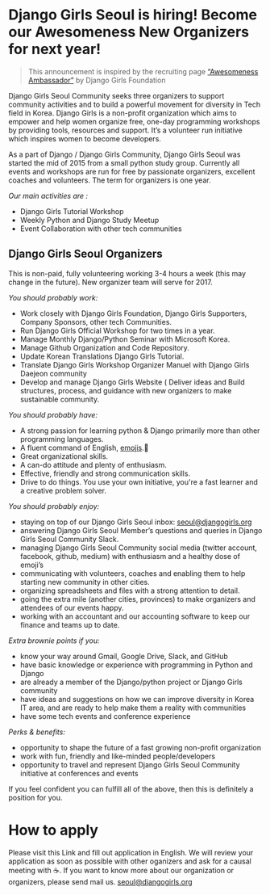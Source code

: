 # Django Girls Seoul is hiring! Become our Awesomeness New Organizers for next year!

> This announcement is inspired by the recruiting page [“Awesomeness Ambassador”](https://djangogirls.org/pages/awesomness-ambassador/) by Django Girls Foundation

Django Girls Seoul Community seeks three organizers to support community activities and to build a powerful movement for diversity in Tech field in Korea.
Django Girls is a non-profit organization which aims to empower and help women organize free, one-day programming workshops by providing tools, resources and support. It’s a volunteer run initiative which inspires women to become developers.

As a part of Django / Django Girls Community,  Django Girls Seoul was started the mid of 2015 from a small python study group.
Currently all events and workshops are run for free by passionate organizers, excellent coaches and volunteers. 
The term for organizers is one year.

*Our main activities are :*
* Django Girls Tutorial Workshop
* Weekly Python and Django Study Meetup
* Event Collaboration with other tech communities

## Django Girls Seoul Organizers
This is non-paid, fully volunteering working 3-4 hours a week (this may change in the future). New organizer team will serve for 2017.

*You should probably work:*
* Work closely with Django Girls Foundation, Django Girls Supporters, Company Sponsors, other tech Communities.
* Run Django Girls Official Workshop for two times in a year.
* Manage Monthly Django/Python Seminar with Microsoft Korea.
* Manage Github Organization and Code Repository.
* Update Korean Translations Django Girls Tutorial. 
* Translate Django Girls Workshop Organizer Manuel with Django Girls Daejeon community
* Develop and manage Django Girls Website 
( Deliver ideas and Build structures, process, and guidance with new organizers to make sustainable community.


*You should probably have:*
* A strong passion for learning python & Django primarily more than other programming languages.
* A fluent command of English, [emojis](http://www.webpagefx.com/tools/emoji-cheat-sheet/).:sparkling_heart:
* Great organizational skills.
* A can-do attitude and plenty of enthusiasm.
* Effective, friendly and strong communication skills.
* Drive to do things. You use your own initiative, you're a fast learner and a creative problem solver.

*You should probably enjoy:*
* staying on top of our Django Girls Seoul inbox: seoul@djangogirls.org
* answering Django Girls Seoul Member’s questions and queries in Django Girls Seoul Community Slack.
* managing Django Girls Seoul Community social media (twitter account, facebook, github, medium) with enthusiasm and a healthy dose of emoji’s
* communicating with volunteers, coaches and enabling them to help starting new community in other cities.
* organizing spreadsheets and files with a strong attention to detail.
* going the extra mile (another cities, provinces) to make organizers and attendees of our events happy.
* working with an accountant and our accounting software to keep our finance and teams up to date.

*Extra brownie points if you:*
* know your way around Gmail, Google Drive, Slack, and GitHub
* have basic knowledge or experience with programming in Python and Django
* are already a member of the Django/python project or Django Girls community
* have ideas and suggestions on how we can improve diversity in Korea IT area, and are ready to help make them a reality with communities
* have some tech events and conference experience

*Perks & benefits:*
* opportunity to shape the future of a fast growing non-profit organization
* work with fun, friendly and like-minded people/developers
* opportunity to travel and represent Django Girls Seoul Community initiative at conferences and events

If you feel confident you can fulfill all of the above, then this is definitely a position for you.

# How to apply
Please visit this Link and fill out application in English.
We will review your application as soon as possible with other oganizers and ask for a causal meeting with :coffee:.
If you want to know more about our organization or organizers, please send mail us. seoul@djangogirls.org
